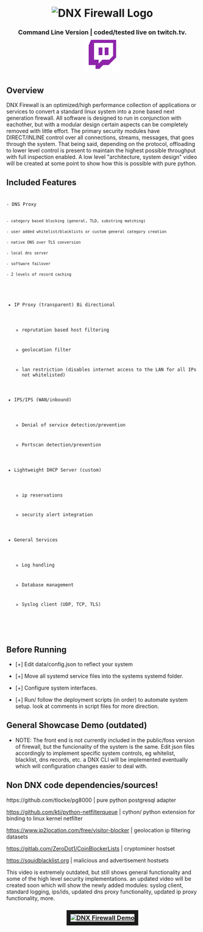 <h1 align="center">
	<br>
	<img src="https://github.com/DOWRIGHTTV/dnxfirewall-cmd/blob/master/utils/dnxlogo_v2.png" alt="DNX Firewall Logo">
	<br>
</h1>

<h3 align="center">
	Command Line Version | coded/tested live on twitch.tv.
	<br>
	<a href="https://www.twitch.tv/dowright" target="_blank">
		<img src="https://github.com/ProHackTech/DNX-FWALL-CMD/blob/master/Readme_Social/twitch.png" alt="DOWRIGHTTV" />
	</a>
</h3>

<h2>Overview</h2>
DNX Firewall is an optimized/high performance collection of applications or services to convert a standard linux system
into a zone based next generation firewall. All software is designed to run in conjunction with eachother, but with a modular 
design certain aspects can be completely removed with little effort. The primary security modules have DIRECT/INLINE control 
over all connections, streams, messages, that goes through the system. That being said, depending on the protocol, offloading
to lower level control is present to maintain the highest possible throughput with full inspection enabled. A low level
"architecture, system design" video will be created at some point to show how this is possible with pure python.

<h2>Included Features</h2>
<code>
- DNS Proxy

    - category based blocking (general, TLD, substring matching)

    - user added whitelist/blacklists or custom general category creation

    - native DNS over TLS conversion

    - local dns server

    - software failover

    - 2 levels of record caching
    
- IP Proxy (transparent) Bi directional

    - reprutation based host filtering

    - geolocation filter

    - lan restriction (disables internet access to the LAN for all IPs not whitelisted)
    
- IPS/IPS (WAN/inbound)

    - Denial of service detection/prevention

    - Portscan detection/prevention

- Lightweight DHCP Server (custom)

    - ip reservations

    - security alert integration

- General Services

    - Log handling

    - Database management

    - Syslog client (UDP, TCP, TLS)
</code>

<h2>Before Running</h2>

- [+] Edit data/config.json to reflect your system

- [+] Move all systemd service files into the systems systemd folder.

- [+] Configure system interfaces.

- [+] Run/ follow the deployment scripts (in order) to automate system setup. look at comments in script files for more direction.

<h2>General Showcase Demo (outdated)</h2>

- NOTE: The front end is not currently included in the public/foss version of firewall, but the funcionality of the system is the same.
Edit json files accordingly to implement specific system controls, eg whitelist, blacklist, dns records, etc. a DNX CLI will be implemented
eventually which will configuration changes easier to deal with.

<h2>Non DNX code dependencies/sources!</h2>
https://github.com/tlocke/pg8000 | pure python postgresql adapter

https://github.com/kti/python-netfilterqueue | cython/ python extension for binding to linux kernel netfilter

https://www.ip2location.com/free/visitor-blocker | geolocation ip filtering datasets

https://gitlab.com/ZeroDot1/CoinBlockerLists | cryptominer hostset

https://squidblacklist.org | malicious and advertisement hostsets

This video is extremely outdated, but still shows general functionality and some of the high level security implementations. an updated video will be created soon which will show the newly added modules: syslog client, standard logging, ips/ids, updated dns proxy functionality, updated ip proxy functionality, more.

<h3 align="center">
	<a href="http://www.youtube.com/watch?feature=player_embedded&v=6NvRXlNjpOc" target="_blank">
		<img src="http://img.youtube.com/vi/6NvRXlNjpOc/0.jpg" alt="DNX Firewall Demo" width="480" height="360" border="10" />
	</a>
</h3>
